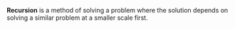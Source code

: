 **Recursion** is a method of solving a problem where the solution depends on solving a similar problem at a smaller scale first.